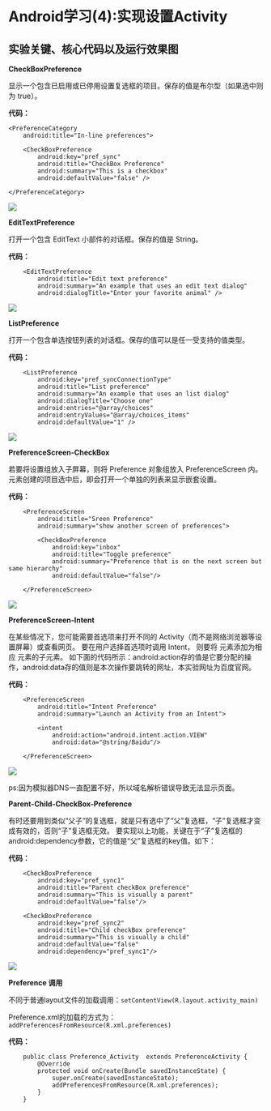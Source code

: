 # Android学习(4):实现设置Activity                                    
## 实验关键、核心代码以及运行效果图
**CheckBoxPreference**

显示一个包含已启用或已停用设置复选框的项目。保存的值是布尔型（如果选中则为 true）。

**代码：**

    <PreferenceCategory
        android:title="In-line preferences">
    
        <CheckBoxPreference
            android:key="pref_sync"
            android:title="CheckBox Preference"
            android:summary="This is a checkbox"
            android:defaultValue="false" />
    
    </PreferenceCategory>


![](https://github.com/CodeCatPro/Android/blob/master/Preference/%E8%BF%90%E8%A1%8C%E6%88%AA%E5%9B%BE/4_1.png?raw=true)

**EditTextPreference**

打开一个包含 EditText 小部件的对话框。保存的值是 String。

**代码：**

        <EditTextPreference
            android:title="Edit text preference"
            android:summary="An example that uses an edit text dialog"
            android:dialogTitle="Enter your favorite animal" />

![](https://github.com/CodeCatPro/Android/blob/master/Preference/%E8%BF%90%E8%A1%8C%E6%88%AA%E5%9B%BE/4_2.png?raw=true)

**ListPreference**

打开一个包含单选按钮列表的对话框。保存的值可以是任一受支持的值类型。

**代码：**

        <ListPreference
            android:key="pref_syncConnectionType"
            android:title="List preference"
            android:summary="An example that uses an list dialog"
            android:dialogTitle="Choose one"
            android:entries="@array/choices"
            android:entryValues="@array/choices_items"
            android:defaultValue="1" />

![](https://github.com/CodeCatPro/Android/blob/master/Preference/%E8%BF%90%E8%A1%8C%E6%88%AA%E5%9B%BE/4_3.png?raw=true)

**PreferenceScreen-CheckBox**

若要将设置组放入子屏幕，则将 Preference 对象组放入 PreferenceScreen 内。<PreferenceScreen> 元素创建的项目选中后，即会打开一个单独的列表来显示嵌套设置。

**代码：**

        <PreferenceScreen
            android:title="Sreen Preference"
            android:summary="show another screen of preferences">
    
            <CheckBoxPreference
                android:key="inbox"
                android:title="Toggle preference"
                android:summary="Preference that is on the next screen but same hierarchy"
                android:defaultValue="false"/>
    
        </PreferenceScreen>

![](https://github.com/CodeCatPro/Android/blob/master/Preference/%E8%BF%90%E8%A1%8C%E6%88%AA%E5%9B%BE/4_4.png?raw=true)

**PreferenceScreen-Intent**

在某些情况下，您可能需要首选项来打开不同的 Activity（而不是网络浏览器等设置屏幕）或查看网页。 要在用户选择首选项时调用 Intent，
则要将<intent> 元素添加为相应 <Preference> 元素的子元素。
如下面的代码所示：android:action存的值是它要分配的操作，android:data存的值则是本次操作要跳转的网址，本实验网址为百度官网。

**代码：**

        <PreferenceScreen
            android:title="Intent Preference"
            android:summary="Launch an Activity from an Intent">
    
            <intent
                android:action="android.intent.action.VIEW"
                android:data="@string/Baidu"/>
    
        </PreferenceScreen>

![](https://github.com/CodeCatPro/Android/blob/master/Preference/%E8%BF%90%E8%A1%8C%E6%88%AA%E5%9B%BE/4_5.png?raw=true)

ps:因为模拟器DNS一直配置不好，所以域名解析错误导致无法显示页面。

**Parent-Child-CheckBox-Preference**

有时还要用到类似“父子”的复选框，就是只有选中了“父”复选框，“子”复选框才变成有效的，否则“子”复选框无效。
要实现以上功能，关键在于“子”复选框的android:dependency参数，它的值是“父”复选框的key值。如下：

**代码：**

        <CheckBoxPreference
            android:key="pref_sync1"
            android:title="Parent checkBox preference"
            android:summary="This is visually a parent"
            android:defaultValue="false"/>
    
        <CheckBoxPreference
            android:key="pref_sync2"
            android:title="Child checkBox preference"
            android:summary="This is visually a child"
            android:defaultValue="false"
            android:dependency="pref_sync1"/>

![](https://github.com/CodeCatPro/Android/blob/master/Preference/%E8%BF%90%E8%A1%8C%E6%88%AA%E5%9B%BE/4_6.png?raw=true)

**Preference 调用**

不同于普通layout文件的加载调用：`setContentView(R.layout.activity_main)`

Preference.xml的加载的方式为：`addPreferencesFromResource(R.xml.preferences)`

**代码：**

        public class Preference_Activity  extends PreferenceActivity {
            @Override
            protected void onCreate(Bundle savedInstanceState) {
                super.onCreate(savedInstanceState);
                addPreferencesFromResource(R.xml.preferences);
            }
        }

